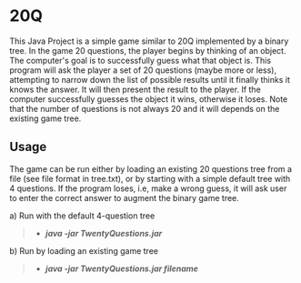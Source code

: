 # 20Q
This Java Project is a simple game similar to 20Q implemented by a binary tree. 
In the game 20 questions, the player begins by thinking of an object. The computer's goal is to successfully guess what that object is. This program will ask the player a set of 20 questions (maybe more or less), attempting to narrow down the list of possible results until it finally thinks it knows the answer. It will then present the result to the player. If the computer successfully guesses the object it wins, otherwise it loses. Note that the number of questions is not always 20 and it will depends on the existing game tree.


## Usage
The game can be run either by loading an existing 20 questions tree from a file (see file format in tree.txt), or by starting with a simple default tree with 4 questions. If the program loses, i.e, make a wrong guess, it will ask user to enter the correct answer to augment the binary game tree.

a) Run with the default 4-question tree

>- ***java  -jar TwentyQuestions.jar***

b) Run by loading an existing game tree

>- ***java -jar TwentyQuestions.jar filename***
